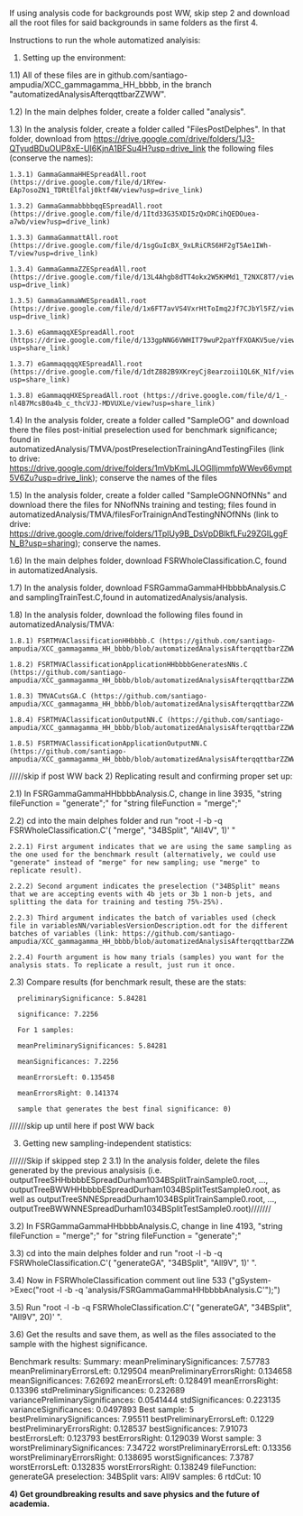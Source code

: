 If using analysis code for backgrounds post WW, skip step 2 and download all the root files for said backgrounds in same folders as the first 4.




Instructions to run the whole automatized analyisis:
   1) Setting up the environment:

1.1) All of these files are in github.com/santiago-ampudia/XCC_gammagamma_HH_bbbb, in the branch "automatizedAnalysisAfterqqttbarZZWW".

  1.2) In the main delphes folder, create a folder called "analysis".
  
  1.3) In the analysis folder, create a folder called "FilesPostDelphes". In that folder, download from https://drive.google.com/drive/folders/1J3-QTyudBDuOUP8xE-UI6KjnA1BFSu4H?usp=drive_link the following files (conserve the names):
  
    1.3.1) GammaGammaHHESpreadAll.root (https://drive.google.com/file/d/1RYew-EAp7osoZN1_TDRtElfalj0ktf4W/view?usp=drive_link)
    
    1.3.2) GammaGammabbbbqqESpreadAll.root (https://drive.google.com/file/d/1Itd33G35XDI5zQxDRCihQEDOuea-a7wb/view?usp=drive_link)
    
    1.3.3) GammaGammattAll.root (https://drive.google.com/file/d/1sgGuIcBX_9xLRiCRS6HF2gT5Ae1IWh-T/view?usp=drive_link)
    
    1.3.4) GammaGammaZZESpreadAll.root (https://drive.google.com/file/d/13L4Ahgb8dTT4okx2W5KHMd1_T2NXC8T7/view?usp=drive_link)
    
    1.3.5) GammaGammaWWESpreadAll.root (https://drive.google.com/file/d/1x6FT7avVS4VxrHtToImq2Jf7CJbYl5FZ/view?usp=drive_link)

    1.3.6) eGammaqqXESpreadAll.root (https://drive.google.com/file/d/133gpNNG6VWHIT79wuP2paYfFXOAKV5ue/view?usp=share_link)

    1.3.7) eGammaqqqqXESpreadAll.root (https://drive.google.com/file/d/1dtZ882B9XKreyCj8earzoii1QL6K_N1f/view?usp=share_link)

    1.3.8) eGammaqqHXESpreadAll.root (https://drive.google.com/file/d/1_-nl4B7McsB0a4b_c_thcVJJ-MDVUXLe/view?usp=share_link)
    
  1.4) In the analysis folder, create a folder called "SampleOG" and download there the files post-initial preselection used for benchmark significance; found in automatizedAnalysis/TMVA/postPreselectionTrainingAndTestingFiles (link to drive: https://drive.google.com/drive/folders/1mVbKmLJLOGIIjmmfpWWev66vmpt5V6Zu?usp=drive_link); conserve the names of the files
  
  1.5) In the analysis folder, create a folder called "SampleOGNNOfNNs" and download there the files for NNofNNs training and testing; files found in automatizedAnalysis/TMVA/filesForTrainignAndTestingNNOfNNs (link to drive: https://drive.google.com/drive/folders/1TplUy9B_DsVpDBlkfLFu29ZGILggFN_B?usp=sharing); conserve the names.
  
  1.6) In the main delphes folder, download FSRWholeClassification.C, found in automatizedAnalysis.
  
  1.7) In the analysis folder, download FSRGammaGammaHHbbbbAnalysis.C and samplingTrainTest.C,found in automatizedAnalysis/analysis.
  
  1.8) In the analysis folder, download the following files found in automatizedAnalysis/TMVA:
  
    1.8.1) FSRTMVAClassificationHHbbbb.C (https://github.com/santiago-ampudia/XCC_gammagamma_HH_bbbb/blob/automatizedAnalysisAfterqqttbarZZWWqqXqqqqXqqHX/automatizedAnalysis/TMVA/FSRTMVAClassificationHHbbbb.C)
    
    1.8.2) FSRTMVAClassificationApplicationHHbbbbGeneratesNNs.C (https://github.com/santiago-ampudia/XCC_gammagamma_HH_bbbb/blob/automatizedAnalysisAfterqqttbarZZWWqqXqqqqXqqHX/automatizedAnalysis/TMVA/FSRTMVAClassificationApplicationHHbbbbGeneratesNNs.C)

    1.8.3) TMVACutsGA.C (https://github.com/santiago-ampudia/XCC_gammagamma_HH_bbbb/blob/automatizedAnalysisAfterqqttbarZZWWqqXqqqqXqqHX/automatizedAnalysis/TMVA/TMVACutsGA.C)
    
    1.8.4) FSRTMVAClassificationOutputNN.C (https://github.com/santiago-ampudia/XCC_gammagamma_HH_bbbb/blob/automatizedAnalysisAfterqqttbarZZWWqqXqqqqXqqHX/automatizedAnalysis/TMVA/FSRTMVAClassificationOutputNN.C)
    
    1.8.5) FSRTMVAClassificationApplicationOutputNN.C (https://github.com/santiago-ampudia/XCC_gammagamma_HH_bbbb/blob/automatizedAnalysisAfterqqttbarZZWWqqXqqqqXqqHX/automatizedAnalysis/TMVA/FSRTMVAClassificationApplicationOutputNN.C)
    
/////skip if post WW back
2) Replicating result and confirming proper set up:
   
  2.1) In FSRGammaGammaHHbbbbAnalysis.C, change in line 3935, "string fileFunction = "generate";" for "string fileFunction = "merge";"
  
  2.2) cd into the main delphes folder and run "root -l -b -q FSRWholeClassification.C'( "merge", "34BSplit", "All4V", 1)' "
  
    2.2.1) First argument indicates that we are using the same sampling as the one used for the benchmark result (alternatively, we could use "generate" instead of "merge" for new sampling; use "merge" to replicate result).
    
    2.2.2) Second argument indicates the preselection ("34BSplit" means that we are accepting events with 4b jets or 3b 1 non-b jets, and splitting the data for training and testing 75%-25%).
    
    2.2.3) Third argument indicates the batch of variables used (check file in variablesNN/variablesVersionDescription.odt for the different batches of variables (link: https://github.com/santiago-ampudia/XCC_gammagamma_HH_bbbb/blob/automatizedAnalysisAfterqqttbarZZWW/variablesNN/variablesVersionDescription.odt))
    
    2.2.4) Fourth argument is how many trials (samples) you want for the analysis stats. To replicate a result, just run it once.
    
  2.3) Compare results (for benchmark result, these are the stats: 
  
      preliminarySignificance: 5.84281
      
      significance: 7.2256
      
      For 1 samples: 
      
      meanPreliminarySignificances: 5.84281
      
      meanSignificances: 7.2256
      
      meanErrorsLeft: 0.135458
      
      meanErrorsRight: 0.141374
      
      sample that generates the best final significance: 0)
   //////skip up until here if post WW back

3) Getting new sampling-independent statistics:

  //////Skip if skipped step 2  3.1) In the analysis folder, delete the files generated by the previous analysisis (i.e. outputTreeSHHbbbbESpreadDurham1034BSplitTrainSample0.root, ..., outputTreeBWWHHbbbbESpreadDurham1034BSplitTestSample0.root, as well as outputTreeSNNESpreadDurham1034BSplitTrainSample0.root, ..., outputTreeBWWNNESpreadDurham1034BSplitTestSample0.root)///////
  
  3.2) In FSRGammaGammaHHbbbbAnalysis.C, change in line 4193, "string fileFunction = "merge";" for "string fileFunction = "generate";"
  
  3.3) cd into the main delphes folder and run "root -l -b -q FSRWholeClassification.C'( "generateGA", "34BSplit", "All9V", 1)'  ".

  3.4) Now in FSRWholeClassification comment out line 533 ("gSystem->Exec("root -l -b -q 'analysis/FSRGammaGammaHHbbbbAnalysis.C'");")
  
  3.5) Run "root -l -b -q FSRWholeClassification.C'( "generateGA", "34BSplit", "All9V", 20)'  ".
  
  3.6) Get the results and save them, as well as the files associated to the sample with the highest significance.

  Benchmark results: 
      Summary:
      meanPreliminarySignificances: 7.57783
      meanPreliminaryErrorsLeft: 0.129504
      meanPreliminaryErrorsRight: 0.134658
      meanSignificances: 7.62692
      meanErrorsLeft: 0.128491
      meanErrorsRight: 0.13396
      stdPreliminarySignificances: 0.232689
      variancePreliminarySignificances: 0.0541444
      stdSignificances: 0.223135
      varianceSignificances: 0.0497893
      Best sample: 5
      bestPreliminarySignificances: 7.95511
      bestPreliminaryErrorsLeft: 0.1229
      bestPreliminaryErrorsRight: 0.128537
      bestSignificances: 7.91073
      bestErrorsLeft: 0.123793
      bestErrorsRight: 0.129039
      Worst sample: 3
      worstPreliminarySignificances: 7.34722
      worstPreliminaryErrorsLeft: 0.13356
      worstPreliminaryErrorsRight: 0.138695
      worstSignificances: 7.3787
      worstErrorsLeft: 0.132835
      worstErrorsRight: 0.138249
      fileFunction: generateGA
      preselection: 34BSplit
      vars: All9V
      samples: 6
      rtdCut: 10



**4) Get groundbreaking results and save physics and the future of academia.**


